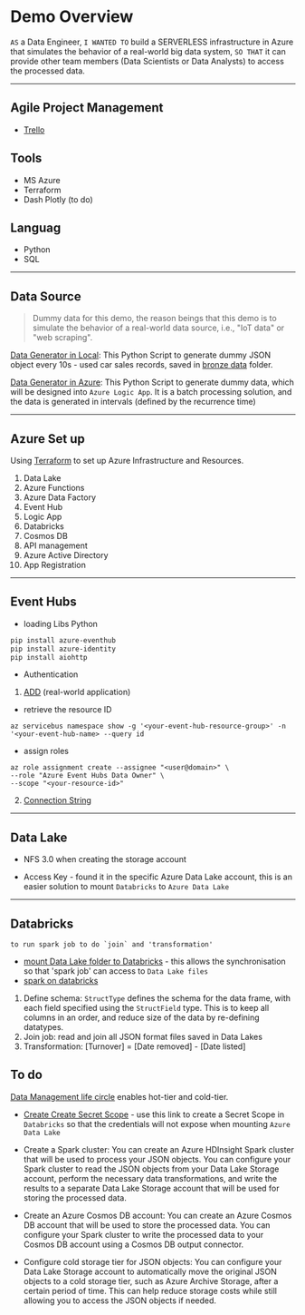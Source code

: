 # Demo Overview
`AS` a Data Engineer, `I WANTED TO` build a SERVERLESS infrastructure in Azure that simulates the behavior of a real-world big data system, `SO THAT` it can provide other team members (Data Scientists or Data Analysts) to access the processed data.

---
## Agile Project Management
* [Trello](https://trello.com/b/UCqOkRNO/de-demo)

## Tools
- MS Azure
- Terraform
- Dash Plotly (to do)

## Languag
- Python
- SQL

----

## Data Source
>Dummy data for this demo, the reason beings that this demo is to simulate the behavior of a real-world data source, i.e., "IoT data" or "web scraping".

[Data Generator in Local](Stream/datagenerator_10s.ipynb): This Python Script to generate dummy JSON object every 10s - used car sales records, saved in [bronze data](Stream/bronze%20data/) folder. 

[Data Generator in Azure](Stream/datagenerator_azure.ipynb): This Python Script to generate dummy data, which will be designed into `Azure Logic App`. It is a batch processing solution, and the data is generated in intervals (defined by the recurrence time)

---
## Azure Set up
Using [Terraform](Terraform) to set up Azure Infrastructure and Resources.
1. Data Lake
2. Azure Functions
3. Azure Data Factory
4. Event Hub
5. Logic App
6. Databricks
7. Cosmos DB
8. API management
9. Azure Active Directory
10. App Registration

---
## Event Hubs

- loading Libs Python
``` bash
pip install azure-eventhub
pip install azure-identity
pip install aiohttp
```

- Authentication
1. [ADD](https://learn.microsoft.com/en-us/azure/event-hubs/event-hubs-python-get-started-send?tabs=passwordless%2Croles-azure-cli#tabpanel_1_passwordless) (real-world application)

- retrieve the resource ID
```cli
az servicebus namespace show -g '<your-event-hub-resource-group>' -n '<your-event-hub-name> --query id
```
- assign roles 
```cli
az role assignment create --assignee "<user@domain>" \
--role "Azure Event Hubs Data Owner" \
--scope "<your-resource-id>"
```

2. [Connection String](https://learn.microsoft.com/en-us/azure/event-hubs/event-hubs-python-get-started-send?tabs=connection-string%2Croles-azure-cli#tabpanel_1_connection-string)

---
## Data Lake 
- NFS 3.0 when creating the storage account

- Access Key - found it in the specific Azure Data Lake account, this is an easier solution to mount `Databricks` to `Azure Data Lake`
---
## Databricks
    to run spark job to do `join` and 'transformation'
-  [mount Data Lake folder to Databricks](Databricks/accesskey_mount.ipynb) - this allows the synchronisation so that 'spark job' can access to `Data Lake files`
- [spark on databricks](Databricks/spark_azure.ipynb)
 1. Define schema: `StructType` defines the schema for the data frame, with each field specified using the `StructField` type. This is to keep all columns in an order, and reduce size of the data by re-defining datatypes.
 2. Join job: read and join all JSON format files saved in Data Lakes 
 3. Transformation: [Turnover] = [Date removed] - [Date listed]











## To do
[Data Management life circle](https://learn.microsoft.com/en-us/azure/storage/blobs/lifecycle-management-overview) enables hot-tier and cold-tier.

- [Create Create Secret Scope](https://adb-6040027147401400.0.azuredatabricks.net/?o=6040027147401400#secrets/createScope) - use this link to create a Secret Scope in `Databricks` so that the credentials will not expose when mounting `Azure Data Lake`

- Create a Spark cluster: You can create an Azure HDInsight Spark cluster that will be used to process your JSON objects. You can configure your Spark cluster to read the JSON objects from your Data Lake Storage account, perform the necessary data transformations, and write the results to a separate Data Lake Storage account that will be used for storing the processed data.
- Create an Azure Cosmos DB account: You can create an Azure Cosmos DB account that will be used to store the processed data. You can configure your Spark cluster to write the processed data to your Cosmos DB account using a Cosmos DB output connector.
- Configure cold storage tier for JSON objects: You can configure your Data Lake Storage account to automatically move the original JSON objects to a cold storage tier, such as Azure Archive Storage, after a certain period of time. This can help reduce storage costs while still allowing you to access the JSON objects if needed.